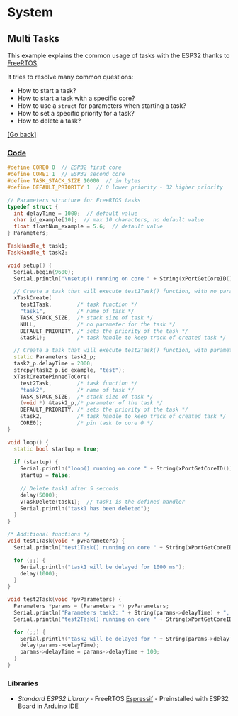 # System
## Multi Tasks
This example explains the common usage of tasks with the ESP32 thanks to [FreeRTOS](https://www.freertos.org/).

It tries to resolve many common questions:
 - How to start a task?
 - How to start a task with a specific core?
 - How to use a `struct` for parameters when starting a task?
 - How to set a specific priority for a task?
 - How to delete a task?

[[Go back]](/system)

### [Code](multi-tasks.ino)
```cpp
#define CORE0 0  // ESP32 first core
#define CORE1 1  // ESP32 second core
#define TASK_STACK_SIZE 10000  // in bytes
#define DEFAULT_PRIORITY 1  // 0 lower priority - 32 higher priority

// Parameters structure for FreeRTOS tasks
typedef struct {
  int delayTime = 1000;  // default value
  char id_example[10];  // max 10 characters, no default value
  float floatNum_example = 5.6;  // default value
} Parameters;

TaskHandle_t task1;
TaskHandle_t task2;

void setup() {
  Serial.begin(9600);
  Serial.println("\nsetup() running on core " + String(xPortGetCoreID()));

  // Create a task that will execute test1Task() function, with no parameters, with default priority on any core available core
  xTaskCreate(
    test1Task,        /* task function */
    "task1",          /* name of task */
    TASK_STACK_SIZE,  /* stack size of task */
    NULL,             /* no parameter for the task */
    DEFAULT_PRIORITY, /* sets the priority of the task */
    &task1);          /* task handle to keep track of created task */

  // Create a task that will execute test2Task() function, with parameters, with default priority and executed on core 0
  static Parameters task2_p;
  task2_p.delayTime = 2000;
  strcpy(task2_p.id_example, "test");
  xTaskCreatePinnedToCore(
    test2Task,        /* task function */
    "task2",          /* name of task */
    TASK_STACK_SIZE,  /* stack size of task */
    (void *) &task2_p,/* parameter of the task */
    DEFAULT_PRIORITY, /* sets the priority of the task */
    &task2,           /* task handle to keep track of created task */
    CORE0);           /* pin task to core 0 */
}

void loop() {
  static bool startup = true;
  
  if (startup) {
    Serial.println("loop() running on core " + String(xPortGetCoreID()));
    startup = false;
    
    // Delete task1 after 5 seconds
    delay(5000);
    vTaskDelete(task1);  // task1 is the defined handler
    Serial.println("task1 has been deleted");
  }
}

/* Additional functions */
void test1Task(void * pvParameters) {
  Serial.println("test1Task() running on core " + String(xPortGetCoreID()));

  for (;;) {
    Serial.println("task1 will be delayed for 1000 ms");
    delay(1000);
  }
}

void test2Task(void *pvParameters) {
  Parameters *params = (Parameters *) pvParameters;
  Serial.println("Parameters task2: " + String(params->delayTime) + ", " + String(params->id_example) + ", " + String(params->floatNum_example));
  Serial.println("test2Task() running on core " + String(xPortGetCoreID()));

  for (;;) {
    Serial.println("task2 will be delayed for " + String(params->delayTime) + " ms");
    delay(params->delayTime);
    params->delayTime = params->delayTime + 100;
  }
}
```

### Libraries
* _Standard ESP32 Library_ - FreeRTOS [Espressif](https://docs.espressif.com/projects/esp-idf/en/latest/esp32/api-reference/system/freertos.html)  - Preinstalled with ESP32 Board in Arduino IDE